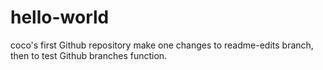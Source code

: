 # hello-world
coco's first Github repository
make one changes  to readme-edits branch, then to test Github branches function. 

